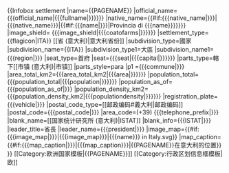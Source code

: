{{Infobox settlement
|name={{PAGENAME}}<!--中文-->
|official_name={{{official_name|{{{fullname|}}}}}}
|native_name={{#if:{{{native_name|}}}|{{{native_name}}}|{{#if:{{{name|}}}|Provincia di {{{name}}}}}}}<!--意大利文-->
|image_shield= {{{image_shield|{{{coatofarms|}}}}}}
|settlement_type={{flagicon|ITA}} [[省 (意大利)|意大利省份]]
|subdivision_type=國家
|subdivision_name={{ITA}}
|subdivision_type1=大區
|subdivision_name1={{{region|}}}
|seat_type=首府
|seat={{{seat|{{{capital|}}}}}}
|parts_type=轄下[[市镇 (意大利)|市镇]]
|parts_style=para
|p1 ={{{commune|}}}
|area_total_km2={{{area_total_km2|{{{area|}}}}}}
|population_total={{{population_total|{{{population|}}}}}}
|population_as_of={{{population_as_of|}}}
|population_density_km2={{{population_density_km2|{{{populationdensity|}}}}}}
|registration_plate={{{vehicle|}}}
|postal_code_type=[[邮政编码#義大利|邮政编码]]
|postal_code={{{postal_code|}}}
|area_code=(+39) {{{telephone_prefix|}}}
|blank_name=[[国家统计研究所 (意大利)|ISTAT]]
|blank_info={{{ISTAT|}}}
|leader_title=省長
|leader_name={{{president|}}}
|image_map={{#if:{{{image_map|}}}|{{{image_map}}}|{{{name}}} in Italy.svg}}
|map_caption={{#if:{{{map_caption|}}}|{{{map_caption}}}|{{PAGENAME}}在意大利的位置}}
}}<noinclude>
[[Category:欧洲国家模板|{{PAGENAME}}]]
[[Category:行政区划信息框模板|欧]]

</noinclude>